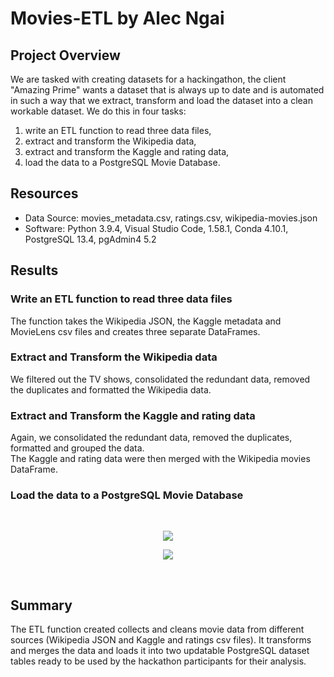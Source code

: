 # Movies-ETL by Alec Ngai

## Project Overview
We are tasked with creating datasets for a hackingathon, the client "Amazing Prime" wants a dataset that is always up to date and is automated in such a way that we extract, transform and load the dataset into a clean workable dataset. We do this in four tasks:

1. write an ETL function to read three data files,
2. extract and transform the Wikipedia data,
3. extract and transform the Kaggle and rating data,
4. load the data to a PostgreSQL Movie Database.

## Resources
- Data Source: movies_metadata.csv, ratings.csv, wikipedia-movies.json
- Software: Python 3.9.4, Visual Studio Code, 1.58.1, Conda 4.10.1, PostgreSQL 13.4, pgAdmin4 5.2

## Results

### Write an ETL function to read three data files
The function takes the Wikipedia JSON, the Kaggle metadata and MovieLens csv files and creates three separate DataFrames.
<br/>

### Extract and Transform the Wikipedia data
We filtered out the TV shows, consolidated the redundant data, removed the duplicates and formatted the Wikipedia data.
<br/>

### Extract and Transform the Kaggle and rating data
Again, we consolidated the redundant data, removed the duplicates, formatted and grouped the data.\
The Kaggle and rating data were then merged with the Wikipedia movies DataFrame.

### Load the data to a PostgreSQL Movie Database
<br/>
<p align="center">
  <img src="https://user-images.githubusercontent.com/68669675/93714176-9c6dec00-fb26-11ea-976c-c7d21e2fee0b.png"> 
</p>
<p align="center">
  <img src="https://user-images.githubusercontent.com/68669675/93714179-9d9f1900-fb26-11ea-815d-d14fee9755a4.png"> 
</p>
<br/>

## Summary
The ETL function created collects and cleans movie data from different sources (Wikipedia JSON and Kaggle and ratings csv files). It transforms and merges the data and loads it into two updatable PostgreSQL dataset tables ready to be used by the hackathon participants for their analysis.